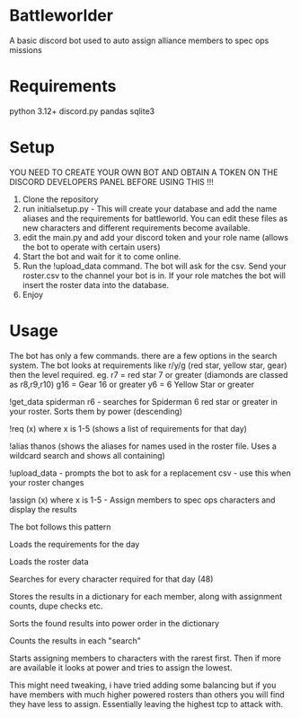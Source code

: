 # Battleworlder

A basic discord bot used to auto assign alliance members to spec ops missions

# Requirements

python 3.12+
discord.py
pandas
sqlite3

# Setup

YOU NEED TO CREATE YOUR OWN BOT AND OBTAIN A TOKEN ON THE DISCORD DEVELOPERS PANEL BEFORE USING THIS !!!

1. Clone the repository
2. run initialsetup.py - This will create your database and add the name aliases and the requirements for battleworld. You can edit these files as new characters and different requirements become available.
3. edit the main.py and add your discord token and your role name (allows the bot to operate with certain users)
4. Start the bot and wait for it to come online.
5. Run the !upload_data command. The bot will ask for the csv. Send your roster.csv to the channel your bot is in. If your role matches the bot will insert the roster data into the database.
6. Enjoy

# Usage

The bot has only a few commands. there are a few options in the search system.
The bot looks at requirements like r/y/g (red star, yellow star, gear) then the level required.
eg. r7 = red star 7 or greater (diamonds are classed as r8,r9,r10)
g16 = Gear 16 or greater
y6 = 6 Yellow Star or greater

!get_data spiderman r6 - searches for Spiderman 6 red star or greater in your roster. Sorts them by power (descending)

!req (x) where x is 1-5 (shows a list of requirements for that day)

!alias thanos (shows the aliases for names used in the roster file. Uses a wildcard search and shows all containing)

!upload_data - prompts the bot to ask for a replacement csv - use this when your roster changes

!assign (x) where x is 1-5 - Assign members to spec ops characters and display the results

The bot follows this pattern

Loads the requirements for the day

Loads the roster data

Searches for every character required for that day (48)

Stores the results in a dictionary for each member, along with assignment counts, dupe checks etc.

Sorts the found results into power order in the dictionary

Counts the results in each "search"

Starts assigning members to characters with the rarest first. Then if more are available it looks at power and tries to assign the lowest.


This might need tweaking, i have tried adding some balancing but if you have members with much higher powered rosters than others you will find they have less to assign. Essentially leaving the highest tcp to attack with.
